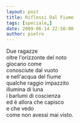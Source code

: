 ```yaml
---
layout: post
title: Riflessi Dal Fiume
tags: [speciale,]
date: 2009-06-14 22:50:00
author: pietro
---
```

Due ragazze<br/>oltre l'orizzonte del noto<br/>giocano come<br/>conosciute dal vuoto<br/>e nell'acqua del fiume<br/>qualche raggio impazzito<br/>illumina di luna<br/>i barlumi di coscienza<br/>ed è allora che capisco<br/>e che vedo<br/>come non avessi mai visto.
